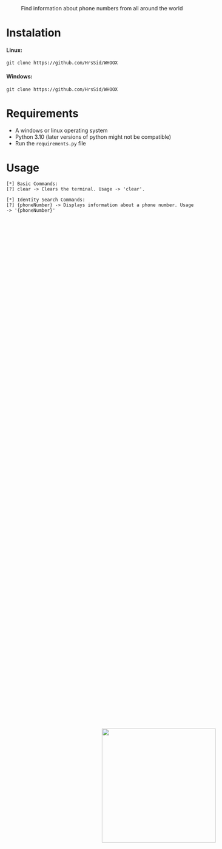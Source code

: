 <p align=center>
  <br>
  <img style="position: absolute; top: 50%; left: 50%;" src="https://cdn.discordapp.com/attachments/1135313792696324197/1154427915711287376/OIG_2.jpg" width="300">
  <br>
  <span>Find information about phone numbers from all around the world </span>
  <br>
</p>

# Instalation
#### Linux:
```
git clone https://github.com/HrsSid/WHOOX
```

#### Windows:
```
git clone https://github.com/HrsSid/WHOOX
```

# Requirements
- A windows or linux operating system
- Python 3.10 (later versions of python might not be compatible)
- Run the `requirements.py` file

# Usage
```
[*] Basic Commands:
[?] clear -> Clears the terminal. Usage -> 'clear'.

[*] Identity Search Commands:
[?] {phoneNumber} -> Displays information about a phone number. Usage -> '{phoneNumber}'
```
